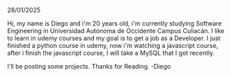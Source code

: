 28/01/2025

Hi, my name is Diego and i'm 20 years old, i'm currently studying Software Engineering in Universidad Autónoma de Occidente Campus Culiacán.
I like to learn in udemy courses and my goal is to get a job as a Developer. I just finished a python course in udemy, now i'm watching a javascript course,
after i finish the javascript course, I will take a MySQL that I got recently.

 I'll be posting some projects. Thanks for Reading.
 -Diego
